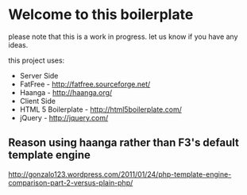 # Welcome to this boilerplate
please note that this is a work in progress. let us know if you have any ideas.

this project uses:
* Server Side
 * FatFree - http://fatfree.sourceforge.net/
 * Haanga - http://haanga.org/
* Client Side
 * HTML 5 Boilerplate - http://html5boilerplate.com/
 * jQuery - http://jquery.com/


## Reason using haanga rather than F3's default template engine

 http://gonzalo123.wordpress.com/2011/01/24/php-template-engine-comparison-part-2-versus-plain-php/


